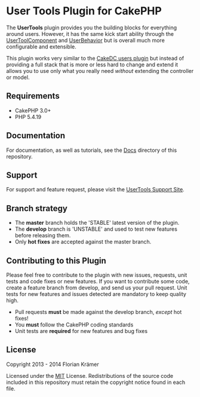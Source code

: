 User Tools Plugin for CakePHP
=============================

The **UserTools** plugin provides you the building blocks for everything around users. However, it has the same kick start ability through the [UserToolComponent](src/Controller/Component/UserToolComponent.php) and [UserBehavior](src/Model/Behavior/UserBehavior.php) but is overall much more configurable and extensible.

This plugin works very similar to the [CakeDC users plugin](https://github.com/cakedc/users) but instead of providing a full stack that is more or less hard to change and extend it allows you to use only what you really need *without* extending the controller or model.

Requirements
------------

* CakePHP 3.0+
* PHP 5.4.19

Documentation
-------------

For documentation, as well as tutorials, see the [Docs](Docs/Home.md) directory of this repository.

Support
-------

For support and feature request, please visit the [UserTools Support Site](https://github.com/burzum/cakephp-user-tools/issues).

Branch strategy
-------------

* The **master** branch holds the 'STABLE' latest version of the plugin.
* The **develop** branch is 'UNSTABLE' and used to test new features before releasing them.
* Only **hot fixes** are accepted against the master branch.

Contributing to this Plugin
---------------------------

Please feel free to contribute to the plugin with new issues, requests, unit tests and code fixes or new features. If you want to contribute some code, create a feature branch from develop, and send us your pull request. Unit tests for new features and issues detected are mandatory to keep quality high.

* Pull requests **must** be made against the develop branch, *except* hot fixes!
* You **must** follow the CakePHP coding standards
* Unit tests are **required** for new features and bug fixes

License
-------

Copyright 2013 - 2014 Florian Krämer

Licensed under the [MIT](http://www.opensource.org/licenses/mit-license.php) License. Redistributions of the source code included in this repository must retain the copyright notice found in each file.
